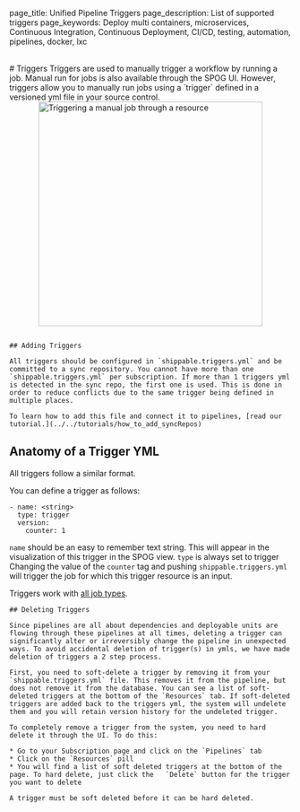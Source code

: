 page_title: Unified Pipeline Triggers
page_description: List of supported triggers
page_keywords: Deploy multi containers, microservices, Continuous Integration, Continuous Deployment, CI/CD, testing, automation, pipelines, docker, lxc

<br>
# Triggers
Triggers are used to manually trigger a workflow by running a job. Manual run for jobs is also available through the SPOG UI. However, triggers allow you to manually run jobs using a `trigger` defined in a versioned yml file in your source control. 

<img src="../images/triggerJob.png" alt="Triggering a manual job through a resource" style="width:400px;vertical-align: middle;display: block;margin-left: auto;margin-right: auto;"/>

```

## Adding Triggers
 
All triggers should be configured in `shippable.triggers.yml` and be committed to a sync repository. You cannot have more than one `shippable.triggers.yml` per subscription. If more than 1 triggers yml is detected in the sync repo, the first one is used. This is done in order to reduce conflicts due to the same trigger being defined in multiple places.

To learn how to add this file and connect it to pipelines, [read our tutorial.](../../tutorials/how_to_add_syncRepos)

```
## Anatomy of a Trigger YML 
All triggers follow a similar format.

You can define a trigger as follows:

```
- name: <string>
  type: trigger
  version:
    counter: 1
```

`name` should be an easy to remember text string. This will appear in the visualization of this trigger in the SPOG view.
`type` is always set to trigger
Changing the value of the `counter` tag and pushing `shippable.triggers.yml` will trigger the job for which this trigger resource is an input.

Triggers work with [all job types](jobs/overview/).

```
## Deleting Triggers

Since pipelines are all about dependencies and deployable units are flowing through these pipelines at all times, deleting a trigger can significantly alter or irreversibly change the pipeline in unexpected ways. To avoid accidental deletion of trigger(s) in ymls, we have made deletion of triggers a 2 step process. 

First, you need to soft-delete a trigger by removing it from your `shippable.triggers.yml` file. This removes it from the pipeline, but does not remove it from the database. You can see a list of soft-deleted triggers at the bottom of the `Resources` tab. If soft-deleted triggers are added back to the triggers yml, the system will undelete them and you will retain version history for the undeleted trigger. 

To completely remove a trigger from the system, you need to hard delete it through the UI. To do this:

* Go to your Subscription page and click on the `Pipelines` tab
* Click on the `Resources` pill
* You will find a list of soft deleted triggers at the bottom of the page. To hard delete, just click the 	`Delete` button for the trigger you want to delete

A trigger must be soft deleted before it can be hard deleted.

